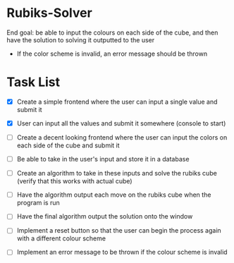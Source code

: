 # Rubiks-Solver
End goal: be able to input the colours on each side of the cube, and then have the solution to solving it outputted to the user
- If the color scheme is invalid, an error message should be thrown



# Task List
- [x] Create a simple frontend where the user can input a single value and submit it
- [x] User can input all the values and submit it somewhere (console to start)
- [ ] Create a decent looking frontend where the user can input the colors on each side of the cube and submit it
- [ ] Be able to take in the user's input and store it in a database
- [ ] Create an algorithm to take in these inputs and solve the rubiks cube (verify that this works with actual cube)
- [ ] Have the algorithm output each move on the rubiks cube when the program is run
- [ ] Have the final algorithm output the solution onto the window
- [ ] Implement a reset button so that the user can begin the process again with a different colour scheme
- [ ] Implement an error message to be thrown if the colour scheme is invalid

